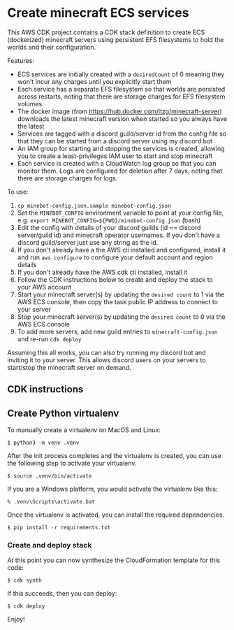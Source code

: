 
# Create minecraft ECS services

This AWS CDK project contains a CDK stack definition to create ECS (dockerized) minecraft 
servers using persistent EFS filesystems to hold the worlds and their configuration.

Features:
* ECS services are initially created with a `desiredCount` of 0 meaning they won't incur 
  any charges until you explicitly start them
* Each service has a separate EFS filesystem so that worlds are persisted across restarts,
  noting that there are storage charges for EFS filesystem volumes
* The docker image (from https://hub.docker.com/itzg/minecraft-server) downloads the latest
  minecraft version when started so you always have the latest
* Services are tagged with a discord guild/server id from the config file so that they
  can be started from a discord server using my discord bot
* An IAM group for starting and stopping the services is created, allowing you to create 
  a least-privileges IAM user to start and stop minecraft
* Each service is created with a CloudWatch log group so that you can monitor them.
  Logs are configured for deletion after 7 days, noting that there are storage charges for logs.

To use:

1. `cp minebot-config.json.sample minebot-config.json`
1. Set the `MINEBOT_CONFIG` environment variable to point at your config file, e.g. `export MINEBOT_CONFIG=${PWD}/minebot-config.json` (bash)
1. Edit the config with details of your discord guilds (id == discord server/guild id) and minecraft operator usernames. If you don't have a discord guild/server just use any string as the id.
1. If you don't already have a the AWS cli installed and configured, install it and run `aws configure` to configure your default account and region details
1. If you don't already have the AWS cdk cli installed, install it
1. Follow the CDK instructions below to create and deploy the stack to your AWS account
1. Start your minecraft server(s) by updating the `desired count` to 1 via the AWS ECS console, then 
   copy the task public IP address to connect to your server
1. Stop your minecraft server(s) by updating the `desired count` to 0 via the AWS ECS console
1. To add more servers, add new guild entries to `minecraft-config.json` and re-run `cdk deploy`

Assuming this all works, you can also try running my discord bot and inviting it to your server. This
allows discord users on your servers to start/stop the minecraft server on demand. 

## CDK instructions
## Create Python virtualenv

To manually create a virtualenv on MacOS and Linux:

```
$ python3 -m venv .venv
```

After the init process completes and the virtualenv is created, you can use the following
step to activate your virtualenv.

```
$ source .venv/bin/activate
```

If you are a Windows platform, you would activate the virtualenv like this:

```
% .venv\Scripts\activate.bat
```

Once the virtualenv is activated, you can install the required dependencies.

```
$ pip install -r requirements.txt
```

### Create and deploy stack

At this point you can now synthesize the CloudFormation template for this code:

```
$ cdk synth
```

If this succeeds, then you can deploy:

```
$ cdk deploy
```

Enjoy!
